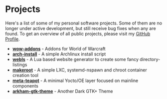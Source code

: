# Projects
Here's a list of some of my personal software projects. Some of them are no longer under active development, but still receive bug fixes when any are found.
To get an overview of all public projects, please visit my [GitHub Profile](https://github.com/shagu).

- **[wow-addons](./wow-addons)** - Addons for World of Warcraft
- **[arch-install](./arch-install)** - A simple Archlinux install script
- **[webls](./webls)** - A Lua based website generator to create some fancy directory-listings
- **[makeroot](./makeroot)** -  A simple LXC, systemd-nspawn and chroot container creation tool
- **[meta-teapot](./meta-teapot)** - A minimal Yocto/OE layer focused on mainline components
- **[arkham-gtk-theme](./arkham-gtk-theme)** - Another Dark GTK+ Theme
